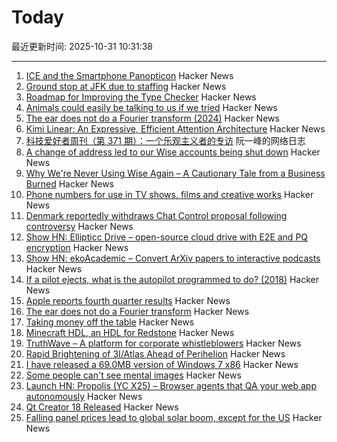 # Today

最近更新时间: 2025-10-31 10:31:38

--- 
1. [ICE and the Smartphone Panopticon](https://www.newyorker.com/culture/infinite-scroll/ice-and-the-smartphone-panopticon) Hacker News
2. [Ground stop at JFK due to staffing](https://www.fly.faa.gov/adv/adv_otherdis?advn=13&adv_date=10312025&facId=JFK&title=ATCSCC%20ADVZY%20013%20JFK/ZNY%2010/31/2025%20CDM%20GROUND%20STOP&titleDate=10/31/2025) Hacker News
3. [Roadmap for Improving the Type Checker](https://forums.swift.org/t/roadmap-for-improving-the-type-checker/82952) Hacker News
4. [Animals could easily be talking to us if we tried](https://evanverma.com/animals-could-easily-be-talking-to-us-if-we-tried) Hacker News
5. [The ear does not do a Fourier transform (2024)](https://www.dissonances.blog/p/the-ear-does-not-do-a-fourier-transform) Hacker News
6. [Kimi Linear: An Expressive, Efficient Attention Architecture](https://github.com/MoonshotAI/Kimi-Linear) Hacker News
7. [科技爱好者周刊（第 371 期）：一个乐观主义者的专访](http://www.ruanyifeng.com/blog/2025/10/weekly-issue-371.html) 阮一峰的网络日志
8. [A change of address led to our Wise accounts being shut down](https://shaun.nz/why-were-never-using-wise-again-a-cautionary-tale-from-a-business-burned/) Hacker News
9. [Why We're Never Using Wise Again – A Cautionary Tale from a Business Burned](https://shaun.nz/why-were-never-using-wise-again-a-cautionary-tale-from-a-business-burned/) Hacker News
10. [Phone numbers for use in TV shows, films and creative works](https://www.acma.gov.au/phone-numbers-use-tv-shows-films-and-creative-works) Hacker News
11. [Denmark reportedly withdraws Chat Control proposal following controversy](https://therecord.media/demark-reportedly-withdraws-chat-control-proposal) Hacker News
12. [Show HN: Ellipticc Drive – open-source cloud drive with E2E and PQ encryption](https://ellipticc.com) Hacker News
13. [Show HN: ekoAcademic – Convert ArXiv papers to interactive podcasts](https://www.wadamczyk.io/projects/ekoacademic/index.html) Hacker News
14. [If a pilot ejects, what is the autopilot programmed to do? (2018)](https://aviation.stackexchange.com/questions/52862/if-a-pilot-ejects-what-is-the-autopilot-programmed-to-do) Hacker News
15. [Apple reports fourth quarter results](https://www.apple.com/newsroom/2025/10/apple-reports-fourth-quarter-results/) Hacker News
16. [The ear does not do a Fourier transform](https://www.dissonances.blog/p/the-ear-does-not-do-a-fourier-transform) Hacker News
17. [Taking money off the table](https://zachholman.com/posts/money-off-the-table) Hacker News
18. [Minecraft HDL, an HDL for Redstone](https://github.com/itsfrank/MinecraftHDL) Hacker News
19. [TruthWave – A platform for corporate whistleblowers](https://www.truthwave.com) Hacker News
20. [Rapid Brightening of 3I/Atlas Ahead of Perihelion](https://arxiv.org/abs/2510.25035) Hacker News
21. [I have released a 69.0MB version of Windows 7 x86](https://twitter.com/XenoPanther/status/1983477707968291075) Hacker News
22. [Some people can't see mental images](https://www.newyorker.com/magazine/2025/11/03/some-people-cant-see-mental-images-the-consequences-are-profound) Hacker News
23. [Launch HN: Propolis (YC X25) – Browser agents that QA your web app autonomously](https://app.propolis.tech/#/launch) Hacker News
24. [Qt Creator 18 Released](https://www.qt.io/blog/qt-creator-18-released) Hacker News
25. [Falling panel prices lead to global solar boom, except for the US](https://arstechnica.com/science/2025/10/theres-a-global-boom-in-solar-except-in-the-united-states/) Hacker News
